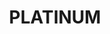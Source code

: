 ---
id: plan3
title: PLATINUM
price: '$80'
duration: 'mo'
button: Get Started
link: https://threefold.io/info/cloud#/cloud__evdc_getting_started
includeTitle: What's included?
options:
  [A Kubernetes Controller and 2 Worker Nodes, 8 GB Memory, 10TB Storage, A Network Gateway]
---